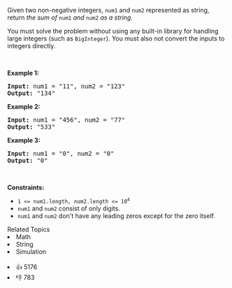 <p>Given two non-negative integers, <code>num1</code> and <code>num2</code> represented as string, return <em>the sum of</em> <code>num1</code> <em>and</em> <code>num2</code> <em>as a string</em>.</p>

<p>You must solve the problem without using any built-in library for handling large integers (such as <code>BigInteger</code>). You must also not convert the inputs to integers directly.</p>

<p>&nbsp;</p> 
<p><strong class="example">Example 1:</strong></p>

<pre>
<strong>Input:</strong> num1 = "11", num2 = "123"
<strong>Output:</strong> "134"
</pre>

<p><strong class="example">Example 2:</strong></p>

<pre>
<strong>Input:</strong> num1 = "456", num2 = "77"
<strong>Output:</strong> "533"
</pre>

<p><strong class="example">Example 3:</strong></p>

<pre>
<strong>Input:</strong> num1 = "0", num2 = "0"
<strong>Output:</strong> "0"
</pre>

<p>&nbsp;</p> 
<p><strong>Constraints:</strong></p>

<ul> 
 <li><code>1 &lt;= num1.length, num2.length &lt;= 10<sup>4</sup></code></li> 
 <li><code>num1</code> and <code>num2</code> consist of only digits.</li> 
 <li><code>num1</code> and <code>num2</code> don't have any leading zeros except for the zero itself.</li> 
</ul>

<div><div>Related Topics</div><div><li>Math</li><li>String</li><li>Simulation</li></div></div><br><div><li>👍 5176</li><li>👎 783</li></div>